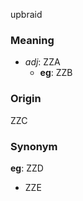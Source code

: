 upbraid
### Meaning
+ _adj_: ZZA
    + __eg__: ZZB

### Origin

ZZC

### Synonym

__eg__: ZZD

+ ZZE


